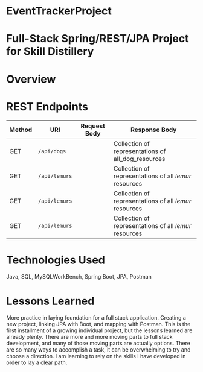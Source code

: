 # EventTrackerProject
# Full-Stack Spring/REST/JPA Project for Skill Distillery

# Overview

# REST Endpoints
<!-- api endpoints - you can fill in all rows of this table i mdae it bigger to be filled in, no need to leave any but top ----- -->
<!-- REQUIRED, DO THIS IN ADVANCE -->
| Method | URI                | Request Body | Response Body |
|--------|--------------------|--------------|---------------|
| GET    | `/api/dogs`      |              | Collection of representations of all_dog_resources
| GET    | `/api/lemurs`      |              | Collection of representations of all _lemur_ resources
| GET    | `/api/lemurs`      |              | Collection of representations of all _lemur_ resources
| GET    | `/api/lemurs`      |              | Collection of representations of all _lemur_ resources


# Technologies Used
Java, SQL, MySQLWorkBench, Spring Boot, JPA, Postman

# Lessons Learned
More practice in laying foundation for a full stack application. Creating a new project, linking JPA with Boot, and mapping with Postman. This is the first installment of a growing individual project, but the lessons learned are already plenty. There are more and more moving parts to full stack development, and many of those moving parts are actually options. There are so many ways to accomplish a task, it can be overwhelming to try and choose a direction. I am learning to rely on the skills I have developed in order to lay a clear path.
